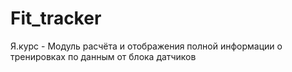 # Fit_tracker
Я.курс - Модуль расчёта и отображения полной информации о тренировках по данным от блока датчиков

